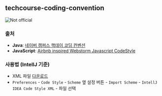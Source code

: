 ## techcourse-coding-convention

![Not official](https://img.shields.io/badge/-not%20official-informational)

### 출처

- **Java**: [네이버 캠퍼스 핵데이 코딩 컨벤션](https://naver.github.io/hackday-conventions-java/)
- **JavaScript**: [Airbnb inspired Webstorm Javascript CodeStyle](https://gist.github.com/mentos1386/aa18c110dc272514d592ec27e98128be)

### 사용법 (IntellJ 기준)

- XML 파일 [다운로드](./techcourse-intellij-formatter.xml)
- `Preferences` - `Code Style` - `Scheme` 옆 설정 버튼 - `Import Scheme` - `IntellJ IDEA Code Style XML` - 파일 선택

